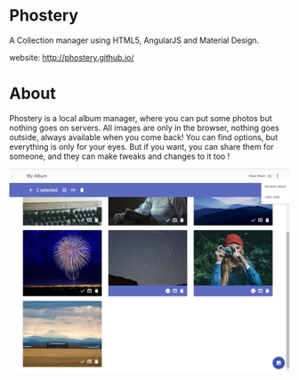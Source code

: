 # Phostery
A Collection manager using HTML5, AngularJS and Material Design.

website:
http://phostery.github.io/

About
=====

Phostery is a local album manager, where you can put some photos but nothing goes on servers. All images are only in the browser, nothing goes outside, always available when you come back! You can find options, but everything is only for your eyes. But if you want, you can share them for someone, and they can make tweaks and changes to it too !

![screenshot](img/screenshot2.png)
